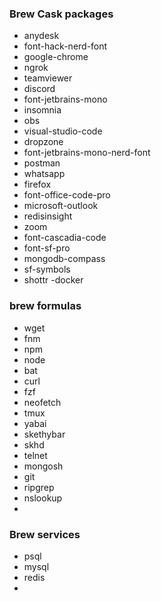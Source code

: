 ### Brew Cask packages

- anydesk
- font-hack-nerd-font
- google-chrome
- ngrok
- teamviewer
- discord
- font-jetbrains-mono
- insomnia
- obs
- visual-studio-code
- dropzone
- font-jetbrains-mono-nerd-font
- postman
- whatsapp
- firefox
- font-office-code-pro
- microsoft-outlook
- redisinsight
- zoom
- font-cascadia-code
- font-sf-pro
- mongodb-compass
- sf-symbols
- shottr
-docker

### brew formulas

- wget
- fnm
- npm
- node
- bat
- curl
- fzf
- neofetch
- tmux
- yabai
- skethybar
- skhd
- telnet
- mongosh
- git
- ripgrep
- nslookup
- 

### Brew services
- psql
- mysql
- redis
- 

